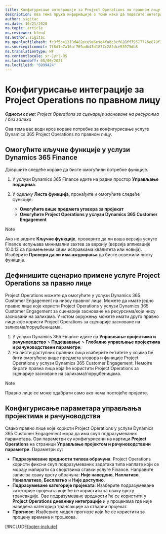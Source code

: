 ```yaml
---
title: Конфигурисање интеграције за Project Operations по правном лицу
description: Ова тема пружа информације о томе како да подесите интеграцију по правном лицу у услузи Project Operations.
author: sigitac
ms.date: 10/21/2020
ms.topic: article
ms.reviewer: kfend
ms.author: sigitac
ms.openlocfilehash: fc3f5be1318d482ece9a6e9e4fadc3cf628ff79577776e679f32cef7c0b2fc8f
ms.sourcegitcommit: 7f8d1e7a16af769adb43d1877c28fdce53975db8
ms.translationtype: HT
ms.contentlocale: sr-Cyrl-RS
ms.lasthandoff: 08/06/2021
ms.locfileid: "6999424"
---
```

# <a name="configure-project-operations-integration-per-legal-entity"></a>Конфигурисање интеграције за Project Operations по правном лицу 

_**Односи се на:** Project Operations за сценарије засноване на ресурсима / без залиха_

Ова тема вас води кроз кораке потребне за конфигурисање услуге Dynamics 365 Project Operations по правном лицу.

## <a name="enable-feature-keys-in-dynamics-365-finance"></a>Омогућите кључне функције у услузи Dynamics 365 Finance

Довршите следеће кораке да бисте омогућили потребне функције.

1. У услузи Dynamics 365 Finance идите на радни простор **Управљање подацима**.
2. У одељку **Листа функција**, пронађите и омогућите следеће функције:
  
    - **Омогућите више предмета уговора за пројекат**
    - **Омогућите Project Operations у услузи Dynamics 365 Customer Engagement**

> [!NOTE]
> Ако не видите **Кључне функције**, проверите да ли ваша верзија услуге Finance испуњава минимални захтев за верзију (верзија апликације 10.0.13 са примењеним свим исправкама квалитета или новија). Изаберите **Провери да ли има ажурирања** да бисте освежили листу функција.

## <a name="define-the-project-operations-deployment-scenario-for-a-legal-entity"></a>Дефинишите сценарио примене услуге Project Operations за правно лице

Project Operations можете да омогућите у услузи Dynamics 365 Customer Engagement на нивоу правног лица. Можете да имате једно правно лице које користи Project Operations у услузи Dynamics 365 Customer Engagement за сценарије засноване на ресурсима/који нису засновани на залихама. У истом окружењу можете имати друго правно лице које користи Project Operations за сценарије засноване на залихама/поруџбеницама.

1. У услузи Dynamics 365 Finance идите на **Управљање пројектима и рачуноводство** > **Подешавање** > **Глобално управљање пројектима и рачуноводствени параметри**.
2. На листи доступних правних лица изаберите ентитете у којима ће бити омогућено више предмета уговора и функције Project Operations у услузи Dynamics 365 Customer Engagement. Немојте бирати правна лица која ће користити Project Operations за сценарије засноване на залихама/поруџбеницама.

> [!NOTE]
> Правно лице се може одабрати само ако нема постојеће пројекте.

## <a name="configure-project-management-and-accounting-parameters"></a>Конфигурисање параметара управљања пројектима и рачуноводства

Свако правно лице које користи Project Operations у услузи Dynamics 365 Customer Engagement мора да има скуп подразумеваних параметара. Ови параметри су конфигурисани на картици **Project Operations** на страници **Управљање пројектом и рачуноводствени параметри**. Параметри су:

  - **Подразумеване вредности типова обрачуна**: Project Operations користи фиксни скуп подразумеваних задатака типа наплате који се морају мапирати са својствима ставки услуге Finance. Направите запис за сваку врсту обрачуна: **Није наведено**, **Наплативо**, **Ненаплативо**, **Бесплатно** и **Није доступно**.
  - **Подразумеване категорије пројеката**: Изаберите подразумеване категорије пројеката које ће се користити за сваку врсту трансакције. Ове подразумеване вредности ће се користити у **Project Operations дневнику интеграције** и у проценама где није наведена категорија трансакције за стварни пројекат.
  - **Прогнозе**: Изаберите модел прогнозе који ће се користити за процену времена и трошкова.


[!INCLUDE[footer-include](../includes/footer-banner.md)]